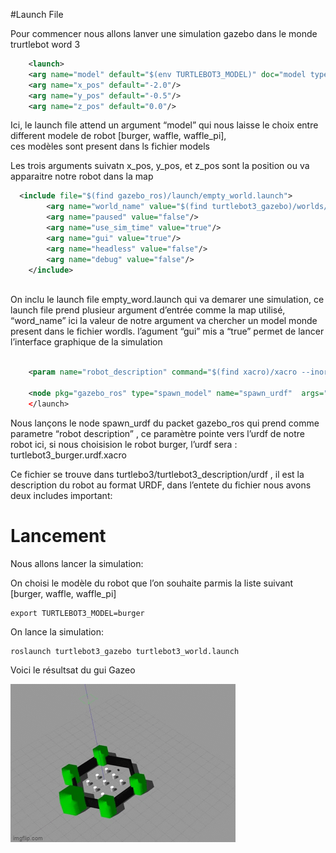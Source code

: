 



#Launch File 

Pour commencer nous allons lanver une simulation gazebo dans le monde trurtlebot word 3

``` xml
    <launch>
    <arg name="model" default="$(env TURTLEBOT3_MODEL)" doc="model type [burger, waffle, waffle_pi]"/>
    <arg name="x_pos" default="-2.0"/>
    <arg name="y_pos" default="-0.5"/>
    <arg name="z_pos" default="0.0"/>
```

Ici, le launch file attend un argument “model” qui nous laisse le choix entre different modele de robot 
[burger, waffle, waffle_pi],  
ces modèles sont present dans ls fichier models

Les trois arguments suivatn x_pos, y_pos, et z_pos sont la position ou va apparaitre notre robot dans la map

``` xml
  <include file="$(find gazebo_ros)/launch/empty_world.launch">
        <arg name="world_name" value="$(find turtlebot3_gazebo)/worlds/turtlebot3_world.world"/>
        <arg name="paused" value="false"/>
        <arg name="use_sim_time" value="true"/>
        <arg name="gui" value="true"/>
        <arg name="headless" value="false"/>
        <arg name="debug" value="false"/>
    </include>
    
```


  



On inclu le launch file empty_word.launch qui va demarer une simulation, ce launch file prend plusieur argument d’entrée comme la map utilisé, “word_name”
ici la valeur de notre argument va chercher un model monde present dans le fichier wordls.
l’agument “gui” mis a “true” permet de lancer l’interface graphique de la simulation


``` xml

    <param name="robot_description" command="$(find xacro)/xacro --inorder $(find turtlebot3_description)/urdf/turtlebot3_$(arg model).urdf.xacro" />

    <node pkg="gazebo_ros" type="spawn_model" name="spawn_urdf"  args="-urdf -model turtlebot3_$(arg model) -x $(arg x_pos) -y $(arg y_pos) -z $(arg z_pos) -param robot_description" />
    </launch>
```


Nous lançons le node spawn_urdf du packet gazebo_ros qui prend comme parametre “robot description” , ce paramètre pointe vers l’urdf de notre robot
ici, si nous choisision le robot burger, l’urdf sera :
turtlebot3_burger.urdf.xacro


Ce fichier se trouve dans turtlebo3/turtlebot3_description/urdf  , il est la description du robot au format URDF, dans l’entete du fichier nous avons deux includes important:


# Lancement

Nous allons lancer la simulation:

On choisi le modèle du robot que l’on souhaite parmis la liste suivant [burger, waffle, waffle_pi]

    export TURTLEBOT3_MODEL=burger

On lance la simulation:

    roslaunch turtlebot3_gazebo turtlebot3_world.launch 



Voici le résultsat du gui Gazeo

![Alt Text](images/GazeboBurger.gif)

